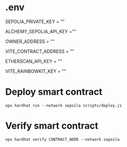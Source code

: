 # .env

SEPOLIA_PRIVATE_KEY = ""

ALCHEMY_SEPOLIA_API_KEY =""

OWNER_ADDRESS = ""

VITE_CONTRACT_ADDRESS = ""

ETHERSCAN_API_KEY = ""

VITE_RAINBOWKIT_KEY = ""


# Deploy smart contract
`npx hardhat run --network sepoila scripts/deploy.js`

# Verify smart contract
`npx hardhat verify CONTRACT_ADDR --network sepoila`
